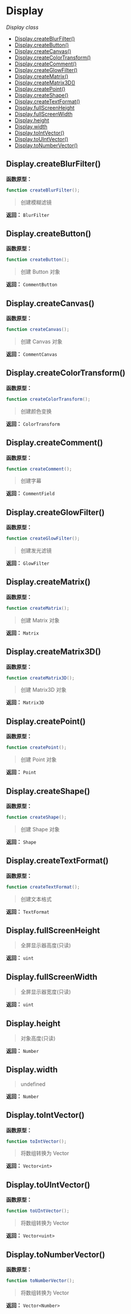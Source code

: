 # Display

*Display class*

- [Display.createBlurFilter()](#displaycreateblurfilter)
- [Display.createButton()](#displaycreatebutton)
- [Display.createCanvas()](#displaycreatecanvas)
- [Display.createColorTransform()](#displaycreatecolortransform)
- [Display.createComment()](#displaycreatecomment)
- [Display.createGlowFilter()](#displaycreateglowfilter)
- [Display.createMatrix()](#displaycreatematrix)
- [Display.createMatrix3D()](#displaycreatematrix3d)
- [Display.createPoint()](#displaycreatepoint)
- [Display.createShape()](#displaycreateshape)
- [Display.createTextFormat()](#displaycreatetextformat)
- [Display.fullScreenHeight](#displayfullscreenheight)
- [Display.fullScreenWidth](#displayfullscreenwidth)
- [Display.height](#displayheight)
- [Display.width](#displaywidth)
- [Display.toIntVector()](#displaytointvector)
- [Display.toUIntVector()](#displaytouintvector)
- [Display.toNumberVector()](#displaytonumbervector)

## Display.createBlurFilter()

**函数原型：**

```actionscript
function createBlurFilter();
```

> 创建模糊滤镜

**返回：** `BlurFilter`

## Display.createButton()

**函数原型：**

```actionscript
function createButton();
```

> 创建 Button 对象

**返回：** `CommentButton`

## Display.createCanvas()

**函数原型：**

```actionscript
function createCanvas();
```

> 创建 Canvas 对象

**返回：** `CommentCanvas`

## Display.createColorTransform()

**函数原型：**

```actionscript
function createColorTransform();
```

> 创建颜色变换

**返回：** `ColorTransform`

## Display.createComment()

**函数原型：**

```actionscript
function createComment();
```

> 创建字幕

**返回：** `CommentField`

## Display.createGlowFilter()

**函数原型：**

```actionscript
function createGlowFilter();
```

> 创建发光滤镜

**返回：** `GlowFilter`

## Display.createMatrix()

**函数原型：**

```actionscript
function createMatrix();
```

> 创建 Matrix 对象

**返回：** `Matrix`

## Display.createMatrix3D()

**函数原型：**

```actionscript
function createMatrix3D();
```

> 创建 Matrix3D 对象

**返回：** `Matrix3D`

## Display.createPoint()

**函数原型：**

```actionscript
function createPoint();
```

> 创建 Point 对象

**返回：** `Point`

## Display.createShape()

**函数原型：**

```actionscript
function createShape();
```

> 创建 Shape 对象

**返回：** `Shape`

## Display.createTextFormat()

**函数原型：**

```actionscript
function createTextFormat();
```

> 创建文本格式

**返回：** `TextFormat`

## Display.fullScreenHeight

> 全屏显示器高度(只读)

**返回：** `uint`

## Display.fullScreenWidth

> 全屏显示器宽度(只读)

**返回：** `uint`

## Display.height

> 对象高度(只读)

**返回：** `Number`

## Display.width

> undefined

**返回：** `Number`

## Display.toIntVector()

**函数原型：**

```actionscript
function toIntVector();
```

> 将数组转换为 Vector<int>

**返回：** `Vector<int>`

## Display.toUIntVector()

**函数原型：**

```actionscript
function toUIntVector();
```

> 将数组转换为 Vector<uint>

**返回：** `Vector<uint>`

## Display.toNumberVector()

**函数原型：**

```actionscript
function toNumberVector();
```

> 将数组转换为 Vector<Number>

**返回：** `Vector<Number>`

